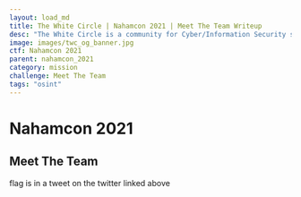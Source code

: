 ```yaml
---
layout: load_md
title: The White Circle | Nahamcon 2021 | Meet The Team Writeup
desc: "The White Circle is a community for Cyber/Information Security students, enthusiasts and professionals. You can discuss anything related to Security, share your knowledge with others, get help when you need it and proceed further in your journey with amazing people from all over the world."
image: images/twc_og_banner.jpg
ctf: Nahamcon 2021
parent: nahamcon_2021
category: mission
challenge: Meet The Team
tags: "osint"
---
```


<h1 class="heading card-title white-text">Nahamcon 2021</h1>

## Meet The Team

flag is in a tweet on the twitter linked above

